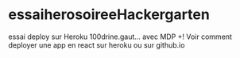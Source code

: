 # essaiherosoireeHackergarten

essai deploy sur Heroku 100drine.gaut... avec MDP +!
Voir comment deployer une app en react sur heroku ou sur github.io

